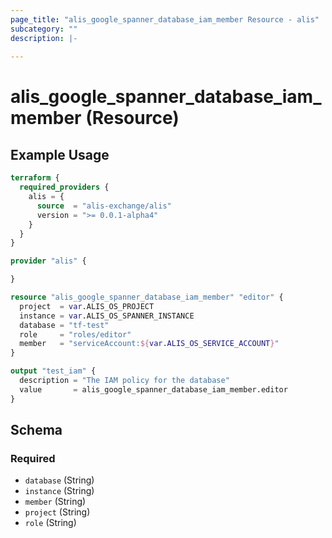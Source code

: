 ```yaml
---
page_title: "alis_google_spanner_database_iam_member Resource - alis"
subcategory: ""
description: |-
  
---
```


# alis_google_spanner_database_iam_member (Resource)



## Example Usage

```terraform
terraform {
  required_providers {
    alis = {
      source  = "alis-exchange/alis"
      version = ">= 0.0.1-alpha4"
    }
  }
}

provider "alis" {

}

resource "alis_google_spanner_database_iam_member" "editor" {
  project  = var.ALIS_OS_PROJECT
  instance = var.ALIS_OS_SPANNER_INSTANCE
  database = "tf-test"
  role     = "roles/editor"
  member   = "serviceAccount:${var.ALIS_OS_SERVICE_ACCOUNT}"
}

output "test_iam" {
  description = "The IAM policy for the database"
  value       = alis_google_spanner_database_iam_member.editor
}
```

<!-- schema generated by tfplugindocs -->
## Schema

### Required

- `database` (String)
- `instance` (String)
- `member` (String)
- `project` (String)
- `role` (String)
